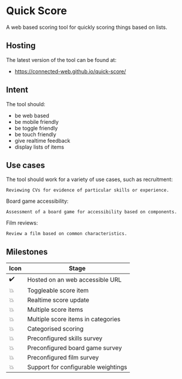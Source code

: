 # Quick Score

A web based scoring tool for quickly scoring things based on lists.

## Hosting

The latest version of the tool can be found at:

-   <https://connected-web.github.io/quick-score/>

## Intent

The tool should:

-   be web based
-   be mobile friendly
-   be toggle friendly
-   be touch friendly
-   give realtime feedback
-   display lists of items

## Use cases

The tool should work for a variety of use cases, such as recruitment:

```
Reviewing CVs for evidence of particular skills or experience.
```

Board game accessibility:
```
Assessment of a board game for accessibility based on components.
```

Film reviews:
```
Review a film based on common characteristics.
```

## Milestones

| Icon               | Stage                               |
| ------------------ | ----------------------------------- |
| :heavy_check_mark: | Hosted on an web accessible URL     |
| :boom:             | Toggleable score item               |
| :boom:             | Realtime score update               |
| :boom:             | Multiple score items                |
| :boom:             | Multiple score items in categories  |
| :boom:             | Categorised scoring                 |
| :boom:             | Preconfigured skills survey         |
| :boom:             | Preconfigured board game survey     |
| :boom:             | Preconfigured film survey           |
| :boom:             | Support for configurable weightings |
